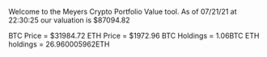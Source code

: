 Welcome to the Meyers Crypto Portfolio Value tool. 
As of 07/21/21 at 22:30:25 our valuation is $87094.82 

BTC Price = $31984.72
 ETH Price = $1972.96
BTC Holdings = 1.06BTC
 ETH holdings = 26.960005962ETH 
